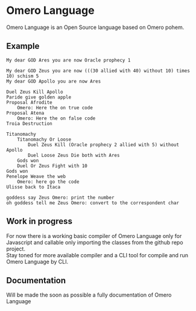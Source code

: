 # Omero Language
Omero Language is an Open Source language based on Omero pohem.

## Example
```
My dear GOD Ares you are now Oracle prophecy 1

My dear GOD Zeus you are now (((30 allied with 40) without 10) times 10) schism 5
My dear GOD Apollo you are now Ares

Duel Zeus Kill Apollo
Paride give golden apple
Proposal Afrodite
    Omero: Here the on true code
Proposal Atena
    Omero: Here the on false code
Troia Destruction

Titanomachy
    Titanomachy Or Loose
        Duel Zeus Kill (Oracle prophecy 2 allied with 5) without Apollo
        Duel Loose Zeus Die both with Ares
    Gods won
    Duel Or Zeus Fight with 10
Gods won
Penelope Weave the web
    Omero: here go the code
Ulisse back to Itaca

goddess say Zeus Omero: print the number
oh goddess tell me Zeus Omero: convert to the correspondent char
```

## Work in progress
For now there is a working basic compiler of Omero Language only for Javascript and callable only importing the classes from the github repo project. \
Stay toned for more available compiler and a CLI tool for compile and run Omero Language by CLI.

## Documentation
Will be made the soon as possible a fully documentation of Omero Language

